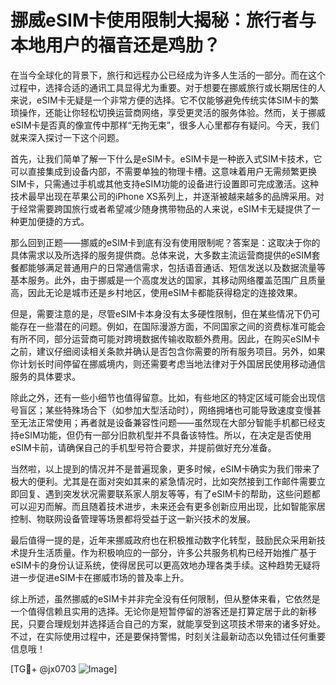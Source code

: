# 挪威eSIM卡使用限制大揭秘：旅行者与本地用户的福音还是鸡肋？

在当今全球化的背景下，旅行和远程办公已经成为许多人生活的一部分。而在这个过程中，选择合适的通讯工具显得尤为重要。对于想要在挪威旅行或长期居住的人来说，eSIM卡无疑是一个非常方便的选择。它不仅能够避免传统实体SIM卡的繁琐操作，还能让你轻松切换运营商网络，享受更灵活的服务体验。然而，关于挪威eSIM卡是否真的像宣传中那样“无拘无束”，很多人心里都存有疑问。今天，我们就来深入探讨一下这个问题。

首先，让我们简单了解一下什么是eSIM卡。eSIM卡是一种嵌入式SIM卡技术，它可以直接集成到设备内部，不需要单独的物理卡槽。这意味着用户无需频繁更换SIM卡，只需通过手机或其他支持eSIM功能的设备进行设置即可完成激活。这种技术最早出现在苹果公司的iPhone XS系列上，并逐渐被越来越多的品牌采用。对于经常需要跨国旅行或者希望减少随身携带物品的人来说，eSIM卡无疑提供了一种更加便捷的方式。

那么回到正题——挪威的eSIM卡到底有没有使用限制呢？答案是：这取决于你的具体需求以及所选择的服务提供商。总体来说，大多数主流运营商提供的eSIM套餐都能够满足普通用户的日常通信需求，包括语音通话、短信发送以及数据流量等基本服务。此外，由于挪威是一个高度发达的国家，其移动网络覆盖范围广且质量高，因此无论是城市还是乡村地区，使用eSIM卡都能获得稳定的连接效果。

但是，需要注意的是，尽管eSIM卡本身没有太多硬性限制，但在某些情况下仍可能存在一些潜在的问题。例如，在国际漫游方面，不同国家之间的资费标准可能会有所不同，部分运营商可能对跨境数据传输收取额外费用。因此，在购买eSIM卡之前，建议仔细阅读相关条款并确认是否包含你需要的所有服务项目。另外，如果你计划长时间停留在挪威境内，则还需要考虑当地法律对于外国居民使用移动通信服务的具体要求。

除此之外，还有一些小细节也值得留意。比如，有些地区的特定区域可能会出现信号盲区；某些特殊场合下（如参加大型活动时），网络拥堵也可能导致速度变慢甚至无法正常使用；再者就是设备兼容性问题——虽然现在大部分智能手机都已经支持eSIM功能，但仍有一部分旧款机型并不具备该特性。所以，在决定是否使用eSIM卡前，请确保自己的手机型号符合要求，并提前做好充分准备。

当然啦，以上提到的情况并不是普遍现象，更多时候，eSIM卡确实为我们带来了极大的便利。尤其是在面对突如其来的紧急情况时，比如突然接到工作邮件需要立即回复、遇到突发状况需要联系家人朋友等等，有了eSIM卡的帮助，这些问题都可以迎刃而解。而且随着技术进步，未来还会有更多创新应用出现，比如智能家居控制、物联网设备管理等场景都将受益于这一新兴技术的发展。

最后值得一提的是，近年来挪威政府也在积极推动数字化转型，鼓励民众采用新技术提升生活质量。作为积极响应的一部分，许多公共服务机构已经开始推广基于eSIM卡的身份认证系统，使得居民可以更高效地办理各类手续。这种趋势无疑将进一步促进eSIM卡在挪威市场的普及率上升。

综上所述，虽然挪威的eSIM卡并非完全没有任何限制，但从整体来看，它依然是一个值得信赖且实用的选择。无论你是短暂停留的游客还是打算定居于此的新移民，只要合理规划并选择适合自己的方案，就能享受到这项技术带来的诸多好处。不过，在实际使用过程中，还是要保持警惕，时刻关注最新动态以免错过任何重要信息哦！

[TG💪+ @jx0703 ![Image](https://github.com/user-attachments/assets/dbca1d08-cadb-493c-b0ec-ad6f7a83f270)]